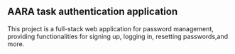 ## AARA task authentication application
This project is a full-stack web application for password management, providing functionalities for signing up, logging in, resetting passwords,and more.

